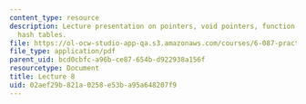 ```yaml
---
content_type: resource
description: Lecture presentation on pointers, void pointers, function pointers, and
  hash tables.
file: https://ol-ocw-studio-app-qa.s3.amazonaws.com/courses/6-087-practical-programming-in-c-january-iap-2010/02aef29b821a0258e53ba95a648207f9_MIT6_087IAP10_lec08.pdf
file_type: application/pdf
parent_uid: bcd0cbfc-a96b-ce87-654b-d922938a156f
resourcetype: Document
title: Lecture 8
uid: 02aef29b-821a-0258-e53b-a95a648207f9
---
```

